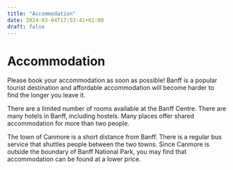 ```yaml
---
title: "Accommodation"
date: 2024-03-04T17:53:41+01:00
draft: false
---
```


# Accommodation

Please book your accommodation as soon as possible! Banff is a popular tourist destination and affordable accommodation will become harder to find the longer you leave it.

There are a limited number of rooms available at the Banff Centre. There are many hotels in Banff, including hostels. Many places offer shared accommodation for more than two people.

The town of Canmore is a short distance from Banff. There is a regular bus service that shuttles people between the two towns. Since Canmore is outside the boundary of Banff National Park, you may find that accommodation can be found at a lower price.







